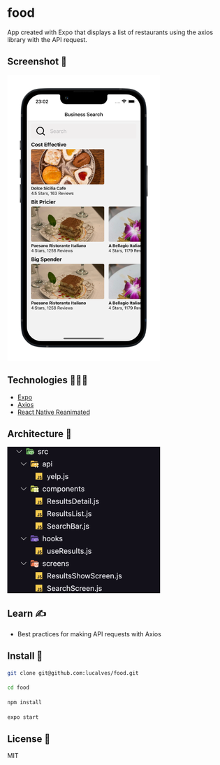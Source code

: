 # food

App created with Expo that displays a list of restaurants using the axios library with the API request.

## Screenshot 📸

<img src=".github/screenshot.png" width="350" />

## Technologies 👨🏻‍💻

- [Expo](https://expo.dev/)
- [Axios](https://axios-http.com/ptbr/docs/intro)
- [React Native Reanimated](https://docs.swmansion.com/react-native-reanimated/)

## Architecture 📂

<img src=".github/architecture.png" width="350" />

## Learn ✍️

- Best practices for making API requests with Axios

## Install 🚀

```bash
git clone git@github.com:lucalves/food.git

cd food

npm install

expo start
```

## License 📝

MIT

